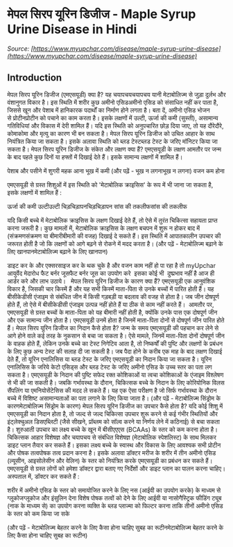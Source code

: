 # मेपल सिरप यूरिन डिजीज - Maple Syrup Urine Disease in Hindi
_Source: [https://www.myupchar.com/disease/maple-syrup-urine-disease](https://www.myupchar.com/disease/maple-syrup-urine-disease)_

## Introduction
मेपल सिरप यूरिन डिजीज (एमएसयूडी) क्या है?
यह चयापचयचयापचय यानी मेटाबोलिज्म से जुड़ा दुर्लभ और वंशानुगत विकार है। इस स्थिति में शरीर कुछ अमीनो एसिडअमीनो एसिड को संसाधित नहीं कर पाता है, जिससे खून और पेशाब में हानिकारक पदार्थों का निर्माण होने लगता है। बता दें, अमीनो एसिड भोजन से प्रोटीनप्रोटीन को पचाने का काम करता है। इसके लक्षणों में उल्टी, ऊर्जा की कमी (सुस्ती), असामान्य गतिविधियां और विकास में देरी शामिल हैं। यदि इस स्थिति को अनुपचारित छोड़ दिया जाए, तो यह दौरेदौरे, कोमाकोमा और मृत्यु का कारण भी बन सकता है।
मेपल सिरप यूरिन डिजीज को उचित आहार के साथ नियंत्रित किया जा सकता है। इसके अलावा स्थिति को ब्लड टेस्टब्लड टेस्ट के जरिए मॉनिटर किया जा सकता है।
मेपल सिरप यूरिन डिजीज के संकेत और लक्षण क्या हैं?
एमएसयूडी के लक्षण आमतौर पर जन्म के बाद पहले कुछ दिनों या हफ्तों में दिखाई देते हैं। इसके सामान्य लक्षणों में शामिल हैं।

पेशाब और पसीने में शुगरी महक आना
भूख में कमी (और पढ़ें - भूख न लगनाभूख न लगना)
वजन कम होना

एमएसयूडी से ग्रस्त शिशुओं में इस स्थिति को 'मेटाबोलिक क्राइसिस' के रूप में भी जाना जा सकता है, इसके लक्षणों में शामिल हैं :

ऊर्जा की कमी
उल्टीउल्टी
चिड़चिड़ापनचिड़चिड़ापन
सांस की तकलीफसांस की तकलीफ

यदि किसी बच्चे में मेटाबोलिक क्राइसिस के लक्षण दिखाई देते हैं, तो ऐसे में तुरंत चिकित्सा सहायता प्राप्त करना जरूरी है। कुछ मामलों में, मेटाबोलिक क्राइसिस के लक्षण बचपन में शुरू न होकर बाद में (संक्रमणसंक्रमण या बीमारीबीमारी की वजह) दिखाई दे सकते हैं। इस स्थिति में आपातकालीन उपचार की जरूरत होती है जो कि लक्षणों को आगे बढ़ने से रोकने में मदद करता है।
(और पढ़ें - मेटाबोलिज्म बढ़ाने के लिए खानपानमेटाबोलिज्म बढ़ाने के लिए खानपान)

डाइट कर के और एक्सरसाइज कर के थक चुके है और वजन काम नहीं हो पा रहा है तो myUpchar आयुर्वेद मेदारोध फैट बर्नर जूसफैट बर्नर जूस का उपयोग करे  इसका कोई भी  दुष्प्रभाव नहीं है आज ही आर्डर करे और लाभ उठाये।
 
मेपल सिरप यूरिन डिजीज के कारण क्या हैं?
एमएसयूडी एक आनुवंशिक विकार है, जिसकी चार किस्में हैं और यह सभी किस्में माता-पिता से उनके बच्चों में पारित होती हैं। यह बीसीकेडीसी एंजाइम से संबंधित जीन में किसी गड़बड़ी या बदलाव की वजह से होता है। जब जीन दोषपूर्ण होते हैं, तो ऐसे में बीसीकेडीसी एंजाइम उत्पन्न नहीं होते हैं या ठीक से काम नहीं करते हैं। 
आमतौर पर, एमएसयूडी से ग्रस्त बच्चों के माता-पिता को यह बीमारी नहीं होती है, क्योंकि उनके पास एक दोषपूर्ण जीन और एक सामान्य जीन होता है। एमएसयूडी उनमें होता है जिनमें माता-पिता दोनों से दोषपूर्ण जीन पारित होते हैं।
मेपल सिरप यूरिन डिजीज का निदान कैसे होता है?
जन्म के समय एमएसयूडी की पहचान कर लेने से आगे होने वाले कई तरह के नुकसान से बचा जा सकता है। ऐसे मामले, जिनमें माता-पिता दोनों दोषपूर्ण जीन के वाहक होते हैं, लेकिन उनके बच्चे का टेस्ट ​निगेटिव आता है, तो निष्कर्षों की पुष्टि और लक्षणों के प्रबंधन के लिए कुछ अन्य टेस्ट की सलाह दी जा सकती है।
जब पैदा होने के करीब एक माह के बाद लक्षण दिखाई देते हैं, तो यूरिन एनालिसिस या ब्लड टेस्ट के जरिए एमएसयूडी का निदान किया जा सकता है। यूरिन एनालिसिस के जरिये केटो एसिड्स और ब्लड टेस्ट के जरिए अमीनो एसिड के उच्च स्तर का पता लग सकता है। एमएसयूडी के निदान की पुष्टि सफेद रक्त कोशिकाओं या त्वचा कोशिकाओं के एंजाइम विश्लेषण से भी की जा सकती है। जबकि गर्भावस्था के दौरान, चिकित्सक बच्चे के निदान के लिए कोरियोनिक विलस सैंपलिंग या एमनियोसेंटेसिस की मदद ले सकते हैं। यह एक ऐसा परीक्षण है जो सिर्फ गर्भावस्था के दौरान बच्चे में विशिष्ट असामान्यताओं का पता लगाने के लिए किया जाता है।
(और पढ़ें - मेटाबोलिज्म सिंड्रोम के कारणमेटाबोलिज्म सिंड्रोम के कारण)
मेपल सिरप यूरिन डिजीज का उपचार कैसे होता है?
यदि ​कोई शिशु में एमएसयूडी का निदान होता है, तो जल्द से जल्द चिकित्सा उपचार शुरू करने से कई गंभीर स्थितियों और इंट्लेक्चुअल डिसएब्लिटी (जैसे सीखने, प्रॉब्लम को सॉल्व करने या निर्णय लेने में कठिनाई) से बचा सकता है। शुरुआती उपचार का लक्ष्य बच्चे के खून में बीसीएएएस (BCAAs) के स्तर को कम करना होता है।
चिकित्सक आहार विशेषज्ञ और चयापचय से संबंधित विशेषज्ञ (मेटाबोलिक स्पेशलिस्ट) के साथ मिलकर डाइट प्लान तैयार कर सकते हैं। इसका लक्ष्य बच्चे के स्वास्थ और विकास के लिए आवश्यक सभी प्रोटीन और पोषक तत्वपोषक तत्व प्रदान करना है।
इसके अलावा डॉक्टर मरीज के शरीर में तीन अमीनो एसिड (ल्यूसीन, आइसोलेसीन और वेलिन) के स्तर को नियंत्रित करके एमएसयूडी का प्रबंधन कर सकते हैं। एमएसयूडी से ग्रस्त लोगों को हमेशा डॉक्टर द्वारा बताए गए निर्देशों और डाइट प्लान का पालन करना चाहिए।
अस्पताल में, डॉक्टर कर सकते हैं :

शरीर में अमीनो एसिड के स्तर को समायोजित करने के लिए नस (आईवी का उपयोग करके) के माध्यम से ग्लूकोजग्लूकोज और इंसुलिन देना
विशेष पोषक तत्वों को देने के लिए आईवी या नासोगैस्ट्रिक फीडिंग ट्यूब (नाक के माध्यम से) का उपयोग करना
व्यक्ति के ब्लड प्लाज्मा को फिल्टर करना ता​कि तीनों अमीनो एसिड के स्तर को कम किया जा सके

(और पढ़ें - मेटाबोलिज्म बेहतर करने के लिए कैसा होना चाहिए सुबह का रूटीनमेटाबोलिज्म बेहतर करने के लिए कैसा होना चाहिए सुबह का रूटीन)

